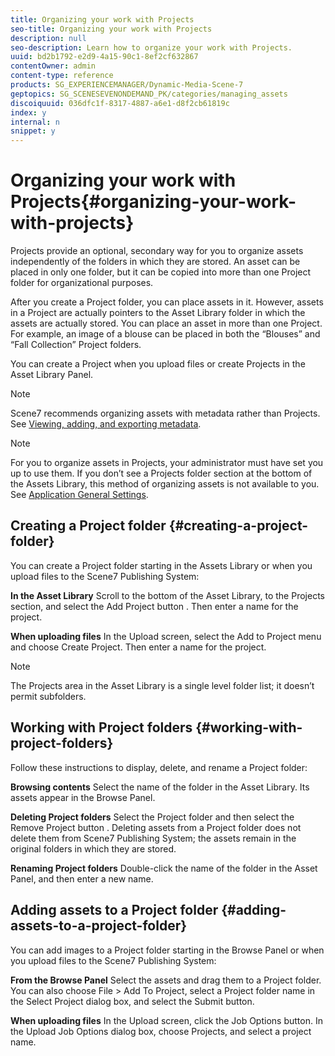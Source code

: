 ```yaml
---
title: Organizing your work with Projects
seo-title: Organizing your work with Projects
description: null
seo-description: Learn how to organize your work with Projects.
uuid: bd2b1792-e2d9-4a15-90c1-8ef2cf632867
contentOwner: admin
content-type: reference
products: SG_EXPERIENCEMANAGER/Dynamic-Media-Scene-7
geptopics: SG_SCENESEVENONDEMAND_PK/categories/managing_assets
discoiquuid: 036dfc1f-8317-4887-a6e1-d8f2cb61819c
index: y
internal: n
snippet: y
---
```


# Organizing your work with Projects{#organizing-your-work-with-projects}

Projects provide an optional, secondary way for you to organize assets independently of the folders in which they are stored. An asset can be placed in only one folder, but it can be copied into more than one Project folder for organizational purposes.

After you create a Project folder, you can place assets in it. However, assets in a Project are actually pointers to the Asset Library folder in which the assets are actually stored. You can place an asset in more than one Project. For example, an image of a blouse can be placed in both the “Blouses” and “Fall Collection” Project folders.

You can create a Project when you upload files or create Projects in the Asset Library Panel.

>[!NOTE]
>
>Scene7 recommends organizing assets with metadata rather than Projects. See [Viewing, adding, and exporting metadata](viewing-adding-exporting-metadata.md#viewing_adding_and_exporting_metadata).

>[!NOTE]
>
>For you to organize assets in Projects, your administrator must have set you up to use them. If you don’t see a Projects folder section at the bottom of the Assets Library, this method of organizing assets is not available to you. See [Application General Settings](application-setup.md#general_settings).

## Creating a Project folder {#creating-a-project-folder}

You can create a Project folder starting in the Assets Library or when you upload files to the Scene7 Publishing System:

**In the Asset Library** Scroll to the bottom of the Asset Library, to the Projects section, and select the Add Project button . Then enter a name for the project.

**When uploading files** In the Upload screen, select the Add to Project menu and choose Create Project. Then enter a name for the project.

>[!NOTE]
>
>The Projects area in the Asset Library is a single level folder list; it doesn’t permit subfolders.

## Working with Project folders {#working-with-project-folders}

Follow these instructions to display, delete, and rename a Project folder:

**Browsing contents** Select the name of the folder in the Asset Library. Its assets appear in the Browse Panel.

**Deleting Project folders** Select the Project folder and then select the Remove Project button . Deleting assets from a Project folder does not delete them from Scene7 Publishing System; the assets remain in the original folders in which they are stored.

**Renaming Project folders** Double-click the name of the folder in the Asset Panel, and then enter a new name.

## Adding assets to a Project folder {#adding-assets-to-a-project-folder}

You can add images to a Project folder starting in the Browse Panel or when you upload files to the Scene7 Publishing System:

**From the Browse Panel** Select the assets and drag them to a Project folder. You can also choose File > Add To Project, select a Project folder name in the Select Project dialog box, and select the Submit button.

**When uploading files** In the Upload screen, click the Job Options button. In the Upload Job Options dialog box, choose Projects, and select a project name.
